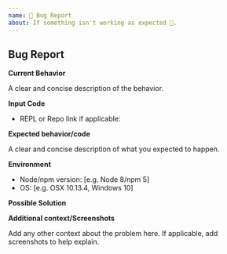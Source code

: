 ```yaml
---
name: 🐛 Bug Report
about: If something isn't working as expected 🤔.
---
```


## Bug Report

**Current Behavior**

A clear and concise description of the behavior.

**Input Code**

- REPL or Repo link if applicable:

**Expected behavior/code**

A clear and concise description of what you expected to happen.

**Environment**

- Node/npm version: [e.g. Node 8/npm 5]
- OS: [e.g. OSX 10.13.4, Windows 10]

**Possible Solution**

<!--- Only if you have suggestions on a fix for the bug -->

**Additional context/Screenshots**

Add any other context about the problem here. If applicable, add screenshots to help explain.
